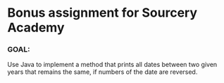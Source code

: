 # Bonus assignment for Sourcery Academy
### GOAL: 
Use Java to implement a method that prints all dates between two given years that remains the same, if numbers of the date are reversed. 
